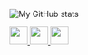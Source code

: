 ![My GitHub stats](https://github-readme-stats.vercel.app/api?username=Omkar76&count_private=true&show_icons=true&theme=onedark)

<a href="https://linkedin.com/in/onkar76/">
  <img height="32" width="32" src="https://cdn.simpleicons.org/linkedin/0077b5" />
</a>

<a href="https://github.com/Omkar76">
  <img height="32" width="32" src="https://cdn.simpleicons.org/github/333333" />
</a>

<a href="https://stackoverflow.com/users/12485639/omkar76">
  <img height="32" width="32" src="https://cdn.simpleicons.org/stackoverflow/f48024" />
</a>
